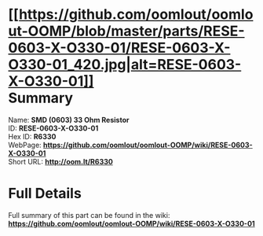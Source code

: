 
[[https://github.com/oomlout/oomlout-OOMP/blob/master/parts/RESE-0603-X-O330-01/RESE-0603-X-O330-01_420.jpg|alt=RESE-0603-X-O330-01]]     
Summary
=================
  
Name: __SMD (0603) 33 Ohm Resistor__    
ID: __RESE-0603-X-O330-01__   
Hex ID: __R6330__   
WebPage: __https://github.com/oomlout/oomlout-OOMP/wiki/RESE-0603-X-O330-01__   
Short URL: __http://oom.lt/R6330__   

Full Details
==========================
Full summary of this part can be found in the wiki:   
__https://github.com/oomlout/oomlout-OOMP/wiki/RESE-0603-X-O330-01__    

